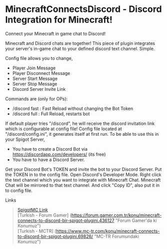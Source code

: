 # MinecraftConnectsDiscord - Discord Integration for Minecraft! 
Connect your Minecraft in game chat to Discord!

Minecraft and Discord chats are together! This piece of plugin integrates your server's in-game chat to your defined discord text channel. Simple.

Config file allows you to change,

* Player Join Message
* Player Disconnect Message
* Server Start Message
* Server Stop Message
* Discord Server Invite Link

Commands are (only for OPs):

* /discord fast : Fast Reload without changing the Bot Token
* /discord full : Full Reload, restarts bot

If default player tries "/discord", he will receive the discord invitation link which is configurable at config file!
Config file located at "/discord/config.ini", it generates itself at first run.
To be able to use this in your Spigot Server,

* You have to create a Discord Bot via https://discordapp.com/developers/ (its free)
* You have to have a Discord Server.

Get your Discord Bot's TOKEN and invite the bot to your Discord Server. Put the TOKEN in to the config file.
Open Discord's Developer Mode. Right click the text channel which you want to integrate with Minecraft Chat. Minecraft Chat will be mirrored to that text channel. And click "Copy ID", also put it in to config file. 

Links
> [SpigotMC Link](https://www.spigotmc.org/resources/minecraft-chat-connects-to-discord-chat.72427/ "Click to see Spigot Page!")<br>
> [Turkish - Forum Gamer] (https://forum.gamer.com.tr/konu/minecraft-connects-to-discord-bir-spigot-plugini.436127 "Forum Gamer'da ki Konumuz")<br>
> [Turkish - MCTR] (https://www.mc-tr.com/konu/minecraft-connects-to-discord-bir-spigot-plugini.69826/ "MC-TR Forumundaki Konumuz")
